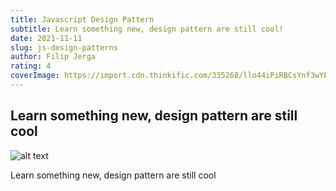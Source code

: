 ```yaml
---
title: Javascript Design Pattern
subtitle: Learn something new, design pattern are still cool!
date: 2021-11-11
slug: js-design-patterns
author: Filip Jerga
rating: 4
coverImage: https://import.cdn.thinkific.com/335268/llo44iPiRBCsYnf3wYEk_c%23_Logo.jpg
---
```


## Learn something new, design pattern are still cool

![alt text](https://import.cdn.thinkific.com/335268/llo44iPiRBCsYnf3wYEk_c%23_Logo.jpg "Logo Title Text")

Learn something new, design pattern are still cool
